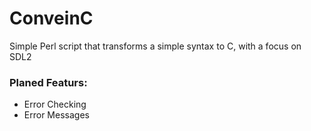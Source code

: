 # ConveinC
Simple Perl script that transforms a simple syntax to C, with a focus on SDL2
### Planed Featurs:
* Error Checking
* Error Messages
